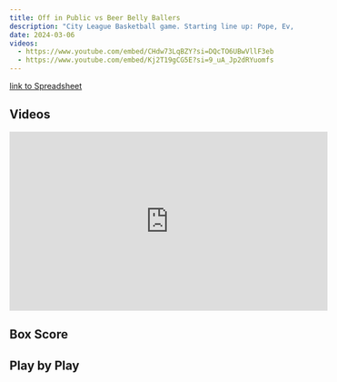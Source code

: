 ```yaml
---
title: Off in Public vs Beer Belly Ballers
description: "City League Basketball game. Starting line up: Pope, Ev, Jeff, Dylan, Ryan"
date: 2024-03-06
videos:
  - https://www.youtube.com/embed/CHdw73LqBZY?si=DQcTO6UBwVllF3eb
  - https://www.youtube.com/embed/Kj2T19gCG5E?si=9_uA_Jp2dRYuomfs
---
```


[link to Spreadsheet]()

<h2 id="videos" class="max-w-lg mt-4 text-2xl font-semibold leading-tight text-gray-800 dark:text-white"> Videos </h2>

<iframe width="560" height="315" src="https://www.youtube.com/embed/CHdw73LqBZY?si=DQcTO6UBwVllF3eb" title="YouTube video player" frameborder="0" allow="accelerometer; autoplay; clipboard-write; encrypted-media; gyroscope; picture-in-picture; web-share" referrerpolicy="strict-origin-when-cross-origin" allowfullscreen></iframe>
<br>


<h2 id="box-score" class="max-w-lg mt-4 text-2xl font-semibold leading-tight text-gray-800 dark:text-white"> Box Score </h2>


<h2 id="play-by-play" class="max-w-lg mt-4 text-2xl font-semibold leading-tight text-gray-800 dark:text-white"> Play by Play </h2>
